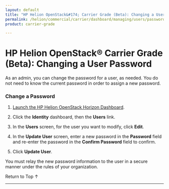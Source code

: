 ```yaml
---
layout: default
title: "HP Helion OpenStack&#174; Carrier Grade (Beta): Changing a User Password"
permalink: /helion/commercial/carrier/dashboard/managing/users/password/
product: carrier-grade

---
```

<!--UNDER REVISION-->

<script>

function PageRefresh {
onLoad="window.refresh"
}

PageRefresh();

</script>

<!-- <p style="font-size: small;"> <a href="/helion/commercial/carrier/ga1/install/">&#9664; PREV</a> | <a href="/helion/commercial/carrier/ga1/install-overview/">&#9650; UP</a> | <a href="/helion/commercial/carrier/ga1/">NEXT &#9654;</a></p> -->

# HP Helion OpenStack&#174; Carrier Grade (Beta): Changing a User Password

As an admin, you can change the password for a user, as needed. You do not need to know the current password in order to assign a new password.

### Change a Password ###

1. [Launch the HP Helion OpenStack Horizon Dashboard](/helion/openstack/carrier/dashboard/login/).

2. Click the **Identity** dashboard, then the **Users** link.

3. In the **Users** screen, for the user you want to modify, click **Edit**.

4. In the **Update User** screen, enter a new password in the **Password** field and re-enter the password in the **Confirm Password** field to confirm.

5. Click **Update User**.

You must relay the new password information to the user in a secure manner under the rules of your organization.

<p><a href="#top" style="padding:14px 0px 14px 0px; text-decoration: none;"> Return to Top &#8593; </a></p>


----
